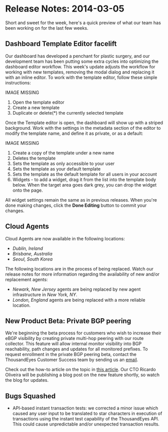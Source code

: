 # Release Notes: 2014-03-05

Short and sweet for the week, here's a quick preview of what our team has been working on for the last few weeks.

## Dashboard Template Editor facelift

Our dashboard has developed a penchant for plastic surgery, and our development team has been putting some extra cycles into optimizing the dashboard editor workflow.  This week's update adjusts the workflow for working with new templates, removing the modal dialog and replacing it with an inline editor.  To work with the template editor, follow these simple instructions:

IMAGE MISSING

1. Open the template editor
2. Create a new template
3. Duplicate or delete\(\*\) the currently selected template

Once the Template editor is open, the dashboard will show up with a striped background.  Work with the settings in the metadata section of the editor to modify the template name, and define it as private, or as a default:

IMAGE MISSING

1. Create a copy of the template under a new name
2. Deletes the template
3. Sets the template as only accessible to your user
4. Sets the template as your default template
5. Sets the template as the default template for all users in your account
6. Widgets - to add a widget, drag it from the list into the template body below.  When the target area goes dark grey, you can drop the widget onto the page.

All widget settings remain the same as in previous releases.  When you're done making changes, click the **Done Editing** button to commit your changes.

## Cloud Agents

Cloud Agents are now available in the following locations:

* _Dublin, Ireland_
* _Brisbane, Australia_
* _Seoul, South Korea_

The following locations are in the process of being replaced.  Watch our release notes for more information regarding the availability of new and/or replacement agents:

* _Newark, New Jersey_ agents are being replaced by new agent infrastructure in _New York, NY_.  
* _London, England_ agents are being replaced with a more reliable location. 

## New Product Beta: Private BGP peering

We're beginning the beta process for customers who wish to increase their eBGP visibility by creating private multi-hop peering with our route collector. This feature will allow internal monitor visibility into BGP reachability, path changes and updates for all monitored prefixes.  To request enrollment in the private BGP peering beta, contact the ThousandEyes Customer Success team by sending us an [email](mailto:support@thousandeyes.com?subject=eBGP%20Peer%20Beta%20Request).

Check out the how-to article on the topic in [this article](https://success.thousandeyes.com/ViewArticle?articleIdParam=kA0E0000000CmmjKAC).  Our CTO Ricardo Oliveira will be publishing a blog post on the new feature shortly, so watch the blog for updates.

## Bugs Squashed

* API-based instant transaction tests: we corrected a minor issue which caused any user input to be translated to star characters in execution of transactions using the instant test capability of the ThousandEyes API.  This could cause unpredictable and/or unexpected transaction results.

